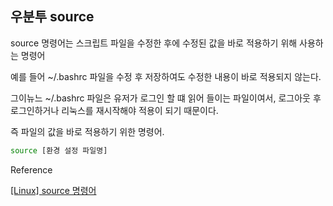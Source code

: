 ## 우분투 source

source 명령어는 스크립트 파일을 수정한 후에 수정된 값을 바로 적용하기 위해 사용하는 명령어

예를 들어 ~/.bashrc 파일을 수정 후 저장하여도 수정한 내용이 바로 적용되지 않는다.

그이뉴느 ~/.bashrc 파일은 유저가 로그인 할 떄 읽어 들이는 파일이여서, 로그아웃 후 로그인하거나 리눅스를 재시작해야 적용이 되기 때문이다.

즉 파일의 값을 바로 적용하기 위한 명령어.

```bash
source [환경 설정 파일명]
```

Reference

[[Linux] source 명령어](https://chunggaeguri.tistory.com/entry/Linux-source-%EB%AA%85%EB%A0%B9%EC%96%B4)
